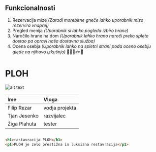 ## Funkcionalnosti

1. Rezervacija mize *(Zaradi morebitne gneče lahko uporabnik mizo rezervira vnaprej)*
2. Pregled menija *(Uporabnik si lahko pogleda izbiro hrane)*
3. Naročilo hrane na dom *(Uporabnik lahko hrano naroči preko spleta dostao pa opravi naša dostavna služba)*
4. Ocena osebja *(Uporabnik lahko na spletni strani poda oceno osebju glede na njihovo izkušnjo)*
🧑‍🍳🐔🐟😍
# PLOH


![alt text](https://www.slovenia.info/uploads/zgodbe/junij_2022/grajske_restavracije/michelin2024_1_star_mobileready.png)

| Ime           | Vloga   |
| :---          | :----   |    
| Filip Rezar   | vodja projekta       |
| Tjan Jesenko  | razvijalec        | 
| Žiga Plahuta  | tester       | 



``` html

<h1>rastavracija PLOH</h1>
<p1>PLOH je zelo prestižna in luksizna restavracija</p1>

```

